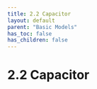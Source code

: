 ```yaml
---
title: 2.2 Capacitor
layout: default
parent: "Basic Models"
has_toc: false
has_children: false
---
```


# 2.2 Capacitor